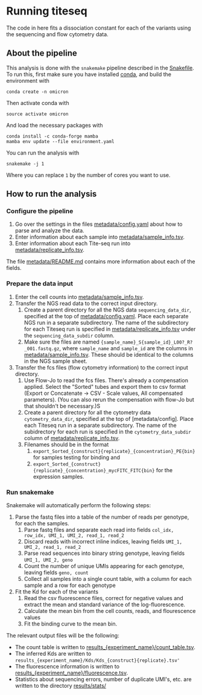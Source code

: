 # Running titeseq

The code in here fits a dissociation constant for each of the variants using the sequencing and flow cytometry data.

## About the pipeline

This analysis is done with the `snakemake` pipeline described in the [Snakefile](Snakefile). To run this, first make sure you have installed [conda](https://docs.conda.io/en/latest/), and build the environment with

```
conda create -n omicron
```

Then activate conda with

```
source activate omicron
```

And load the necessary packages with
```
conda install -c conda-forge mamba
mamba env update --file environment.yaml
```

You can run the analysis with

```
snakemake -j 1
```
Where you can replace `1` by the number of cores you want to use.

## How to run the analysis

### Configure the pipeline

1. Go over the settings in the files [metadata/config.yaml](metadata/config.yaml) about how to parse and analyze the data.
2. Enter information about each sample into [metadata/sample_info.tsv](metadata/sample_info.tsv).
3. Enter information about each Tite-seq run into [metadata/replicate_info.tsv](metadata/replicate_info.tsv).

The file [metadata/README.md](metadata/README.md) contains more information about each of the fields.

### Prepare the data input

1. Enter the cell counts into [metadata/sample_info.tsv](metadata/sample_info.tsv).
2. Transfer the NGS read data to the correct input directory. 
    1. Create a parent directory for all the NGS data `sequencing_data_dir`, specified at the top of [metadata/config.yaml](metadata/config.yaml). Place each separate NGS run in a separate subdirectory. The name of the subdirectory for each Titeseq run is specified in [metadata/replicate_info.tsv](metadata/replicate_info.tsv) under the `sequencing_data_subdir` column.
    2. Make sure the files are named `{sample_name}_S{sample_id}_L00?_R?_001.fastq.gz`, where `sample_name` and `sample_id` are the columns in [metadata/sample_info.tsv](metadata/sample_info.tsv). These should be identical to the columns in the NGS sample sheet.
3. Transfer the fcs files (flow cytometry information) to the correct input directory. 
    1. Use Flow-Jo to read the fcs files. There's already a compensation applied. Select the "Sorted" tubes and export them to csv format (Export or Concatenate → CSV - Scale values, All compensated parameters). (You can also rerun the compensation with flow-Jo but that shouldn't be necessary.)S
    2. Create a parent directory for all the cytometry data `cytometry_data_dir`, specified at the top of [metadata/config]. Place each Titeseq run in a separate subdirectory. The name of the subidrectory for each run is specified in the `cytometry_data_subdir` column of [metadata/replicate_info.tsv](metadata/replicate_info.tsv).
    3. Filenames should be in the format
        1. `export_Sorted_{construct}{replicate}_{concentration}_PE{bin}` for samples testing for binding and 
        2. `export_Sorted_{construct}{replicate}_{concentration}_mycFITC_FITC{bin}` for the expression samples.


### Run snakemake

Snakemake will automatically perform the following steps:

1. Parse the fastq files into a table of the number of reads per genotype, for each the samples.
    1. Parse fastq files and separate each read into fields `col_idx, row_idx, UMI_1, UMI_2, read_1, read_2`
    2. Discard reads with incorrect inline indices, leaving fields `UMI_1, UMI_2, read_1, read_2`
    3. Parse read sequences into binary string genotype, leaving fields `UMI_1, UMI_2, geno`
    4. Count the number of unique UMIs appearing for each genotype, leaving fields `geno, count`
    5. Collect all samples into a single count table, with a column for each sample and a row for each genotype
2. Fit the Kd for each of the variants
    1. Read the csv fluorescence files, correct for negative values and extract the mean and standard variance of the log-fluorescence.
    2. Calculate the mean bin from the cell counts, reads, and flourescence values
    3. Fit the binding curve to the mean bin.

The relevant output files will be the following:

* The count table is written to [results_{experiment_name}/count_table.tsv](results/count_table.tsv).
* The inferred Kds are written to `results_{experiment_name}/Kds/Kds_{construct}{replicate}.tsv'`
* The fluorescence information is written to [results_{experiment_name}/fluorescence.tsv](results/fluorescence.tsv).
* Statistics about sequencing errors, number of duplicate UMI's, etc. are written to the directory [results/stats/](results/stats)
